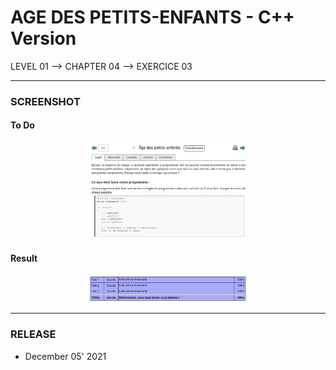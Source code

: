 # AGE DES PETITS-ENFANTS - C++ Version
LEVEL 01 --> CHAPTER 04 --> EXERCICE 03

---
### **SCREENSHOT**

#### To Do
<div align="center">
    <img
        src="https://github.com/Ayckinn/CPP/blob/main/FRANCE_IOI/LEVEL_01/Chapter_04/03_petits-enfants/age_p-enfants.png"
        alt="DEMO"
        style="width:50%">
</div>

#### Result
<div align="center">
    <img
        src="https://github.com/Ayckinn/CPP/blob/main/FRANCE_IOI/LEVEL_01/Chapter_04/03_petits-enfants/result.png"
        alt="DEMO"
        style="width:50%">
</div>

---
### **RELEASE**

- December 05' 2021